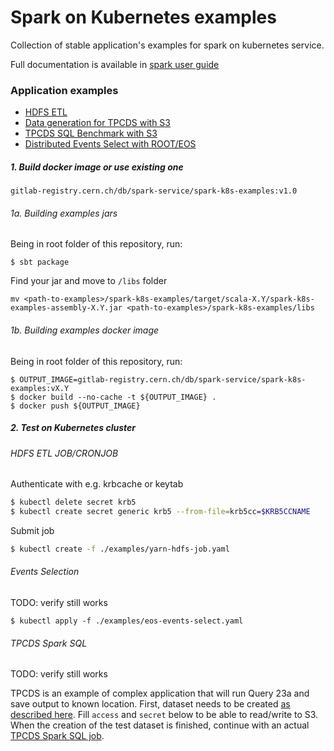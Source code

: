 # Spark on Kubernetes examples

Collection of stable application's examples for spark on kubernetes service.

Full documentation is available in [spark user guide](http://spark-user-guide.web.cern.ch/spark-user-guide/spark-k8s/k8s_overview.html) 

### Application examples

- [HDFS ETL](examples/yarn-hdfs-job.yaml)
- [Data generation for TPCDS with S3](examples/s3-tpcds-datagen.yaml)
- [TPCDS SQL Benchmark with S3](examples/s3-tpcds.yaml)
- [Distributed Events Select with ROOT/EOS](examples/public-eos-events-select.yaml)

##### 1. Build docker image or use existing one

`gitlab-registry.cern.ch/db/spark-service/spark-k8s-examples:v1.0`

###### 1a. Building examples jars

Being in root folder of this repository, run:

```
$ sbt package
```

Find your jar and move to `/libs` folder

```
mv <path-to-examples>/spark-k8s-examples/target/scala-X.Y/spark-k8s-examples-assembly-X.Y.jar <path-to-examples>/spark-k8s-examples/libs
```

###### 1b. Building examples docker image

Being in root folder of this repository, run:

```
$ OUTPUT_IMAGE=gitlab-registry.cern.ch/db/spark-service/spark-k8s-examples:vX.Y
$ docker build --no-cache -t ${OUTPUT_IMAGE} .
$ docker push ${OUTPUT_IMAGE}
```

##### 2. Test on Kubernetes cluster

###### HDFS ETL JOB/CRONJOB

Authenticate with e.g. krbcache or keytab

```bash
$ kubectl delete secret krb5
$ kubectl create secret generic krb5 --from-file=krb5cc=$KRB5CCNAME
```

Submit job

```bash
$ kubectl create -f ./examples/yarn-hdfs-job.yaml
```

###### Events Selection

TODO: verify still works

```
$ kubectl apply -f ./examples/eos-events-select.yaml
```

###### TPCDS Spark SQL

TODO: verify still works

TPCDS is an example of complex application that will run Query 23a and save output to known location. First, dataset needs to be created [as described here](examples/tpcds-datagen.yaml). Fill `access` and `secret` below to be able to read/write to S3. When the creation of the test dataset is finished, continue with an actual [TPCDS Spark SQL job](examples/tpcds.yaml). 
